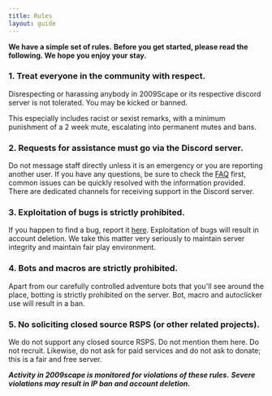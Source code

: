 ```yaml
---
title: Rules
layout: guide
---
```


**We have a simple set of rules.**
**Before you get started, please read the following. We hope you enjoy your stay.**

### 1. Treat everyone in the community with respect.

Disrespecting or harassing anybody in 2009Scape or its respective discord server is not tolerated.
You may be kicked or banned.

This especially includes racist or sexist remarks, with a minimum punishment of a 2 week mute, escalating into permanent mutes and bans.

### 2. Requests for assistance must go via the Discord server.

Do not message staff directly unless it is an emergency or you are reporting another user.
If you have any questions, be sure to check the [FAQ](/site/help/faq.html) first, common issues can be quickly resolved with the information provided.
There are dedicated channels for receiving support in the Discord server.

### 3. Exploitation of bugs is strictly prohibited.

If you happen to find a bug, report it [here](https://gitlab.com/2009scape/2009scape/-/issues).
Exploitation of bugs will result in account deletion.
We take this matter very seriously to maintain server integrity and maintain fair play environment.

### 4. Bots and macros are strictly prohibited.

Apart from our carefully controlled adventure bots that you'll see around the place, botting is strictly prohibited on the server.
Bot, macro and autoclicker use will result in a ban.

### 5. No soliciting closed source RSPS (or other related projects).

We do not support any closed source RSPS.
Do not mention them here.
Do not recruit.
Likewise, do not ask for paid services and do not ask to donate; this is a fair and free server.

***Activity in 2009scape is monitored for violations of these rules.***
***Severe violations may result in IP ban and account deletion.***
